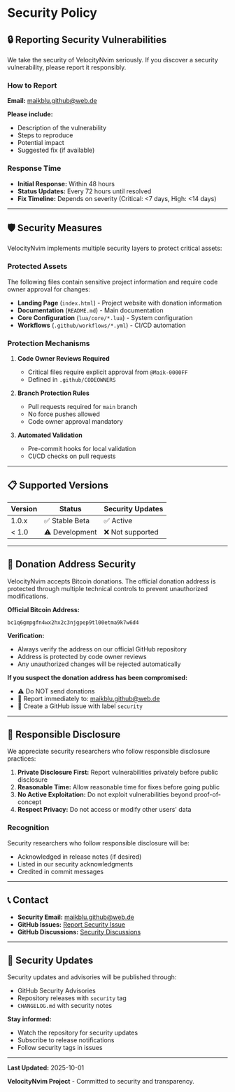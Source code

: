 # Security Policy

## 🔒 Reporting Security Vulnerabilities

We take the security of VelocityNvim seriously. If you discover a security vulnerability, please report it responsibly.

### How to Report

**Email:** maikblu.github@web.de

**Please include:**
- Description of the vulnerability
- Steps to reproduce
- Potential impact
- Suggested fix (if available)

### Response Time

- **Initial Response:** Within 48 hours
- **Status Updates:** Every 72 hours until resolved
- **Fix Timeline:** Depends on severity (Critical: <7 days, High: <14 days)

---

## 🛡️ Security Measures

VelocityNvim implements multiple security layers to protect critical assets:

### Protected Assets

The following files contain sensitive project information and require code owner approval for changes:

- **Landing Page** (`index.html`) - Project website with donation information
- **Documentation** (`README.md`) - Main documentation
- **Core Configuration** (`lua/core/*.lua`) - System configuration
- **Workflows** (`.github/workflows/*.yml`) - CI/CD automation

### Protection Mechanisms

1. **Code Owner Reviews Required**
   - Critical files require explicit approval from `@Maik-0000FF`
   - Defined in `.github/CODEOWNERS`

2. **Branch Protection Rules**
   - Pull requests required for `main` branch
   - No force pushes allowed
   - Code owner approval mandatory

3. **Automated Validation**
   - Pre-commit hooks for local validation
   - CI/CD checks on pull requests

---

## 📋 Supported Versions

| Version | Status           | Security Updates |
|---------|------------------|------------------|
| 1.0.x   | ✅ Stable Beta   | ✅ Active        |
| < 1.0   | ⚠️ Development   | ❌ Not supported |

---

## 🔐 Donation Address Security

VelocityNvim accepts Bitcoin donations. The official donation address is protected through multiple technical controls to prevent unauthorized modifications.

**Official Bitcoin Address:**
```
bc1q6gmpgfn4wx2hx2c3njgpep9tl00etma9k7w6d4
```

**Verification:**
- Always verify the address on our official GitHub repository
- Address is protected by code owner reviews
- Any unauthorized changes will be rejected automatically

**If you suspect the donation address has been compromised:**
- ⚠️ Do NOT send donations
- 📧 Report immediately to: maikblu.github@web.de
- 🐛 Create a GitHub issue with label `security`

---

## 🤝 Responsible Disclosure

We appreciate security researchers who follow responsible disclosure practices:

1. **Private Disclosure First:** Report vulnerabilities privately before public disclosure
2. **Reasonable Time:** Allow reasonable time for fixes before going public
3. **No Active Exploitation:** Do not exploit vulnerabilities beyond proof-of-concept
4. **Respect Privacy:** Do not access or modify other users' data

### Recognition

Security researchers who follow responsible disclosure will be:
- Acknowledged in release notes (if desired)
- Listed in our security acknowledgments
- Credited in commit messages

---

## 📞 Contact

- **Security Email:** maikblu.github@web.de
- **GitHub Issues:** [Report Security Issue](https://github.com/Maik-0000FF/VelocityNvim/issues/new?labels=security)
- **GitHub Discussions:** [Security Discussions](https://github.com/Maik-0000FF/VelocityNvim/discussions)

---

## 📜 Security Updates

Security updates and advisories will be published through:
- GitHub Security Advisories
- Repository releases with `security` tag
- `CHANGELOG.md` with security notes

**Stay informed:**
- Watch the repository for security updates
- Subscribe to release notifications
- Follow security tags in issues

---

**Last Updated:** 2025-10-01

**VelocityNvim Project** - Committed to security and transparency.
